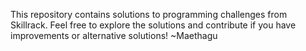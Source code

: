 This repository contains solutions to programming challenges from Skillrack.
Feel free to explore the solutions and contribute if you have improvements or alternative solutions! 
~Maethagu

